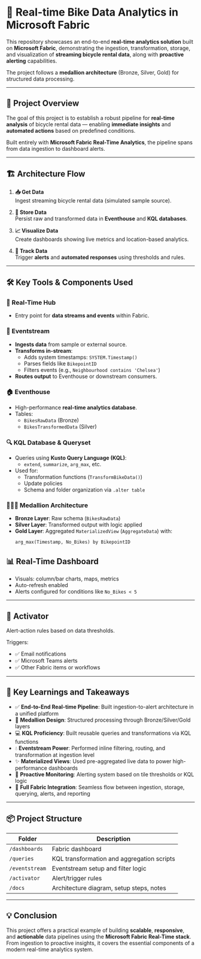 # 🚴 Real-time Bike Data Analytics in Microsoft Fabric

This repository showcases an end-to-end **real-time analytics solution** built on **Microsoft Fabric**, demonstrating the ingestion, transformation, storage, and visualization of **streaming bicycle rental data**, along with **proactive alerting** capabilities.

The project follows a **medallion architecture** (Bronze, Silver, Gold) for structured data processing.

---

## 🚀 Project Overview

The goal of this project is to establish a robust pipeline for **real-time analysis** of bicycle rental data — enabling **immediate insights** and **automated actions** based on predefined conditions.

Built entirely with **Microsoft Fabric Real-Time Analytics**, the pipeline spans from data ingestion to dashboard alerts.

---

## 🏗️ Architecture Flow

1. **📥 Get Data**  
   Ingest streaming bicycle rental data (simulated sample source).

2. **💾 Store Data**  
   Persist raw and transformed data in **Eventhouse** and **KQL databases**.

3. **📈 Visualize Data**  
   Create dashboards showing live metrics and location-based analytics.

4. **🔔 Track Data**  
   Trigger **alerts** and **automated responses** using thresholds and rules.

---

## 🛠️ Key Tools & Components Used

### 🧠 Real-Time Hub
- Entry point for **data streams and events** within Fabric.

### 🌊 Eventstream
- **Ingests data** from sample or external source.
- **Transforms in-stream**:
  - Adds system timestamps: `SYSTEM.Timestamp()`
  - Parses fields like `BikepointID`
  - Filters events (e.g., `Neighbourhood contains 'Chelsea'`)
- **Routes output** to Eventhouse or downstream consumers.

### 🏠 Eventhouse
- High-performance **real-time analytics database**.
- Tables:
  - `BikesRawData` (Bronze)
  - `BikesTransformedData` (Silver)

### 🔍 KQL Database & Queryset
- Queries using **Kusto Query Language (KQL)**:
  - `extend`, `summarize`, `arg_max`, etc.
- Used for:
  - Transformation functions (`TransformBikeData()`)
  - Update policies
  - Schema and folder organization via `.alter table`

### 🥉🥈🥇 Medallion Architecture
- **Bronze Layer**: Raw schema (`BikesRawData`)
- **Silver Layer**: Transformed output with logic applied
- **Gold Layer**: Aggregated `MaterializedView` (`AggregateData`) with:
  ```kql
  arg_max(Timestamp, No_Bikes) by BikepointID
  
## 📊 Real-Time Dashboard

- Visuals: column/bar charts, maps, metrics  
- Auto-refresh enabled  
- Alerts configured for conditions like `No_Bikes < 5`

---

## 🚨 Activator

Alert-action rules based on data thresholds.

Triggers:

- ✅ Email notifications  
- ✅ Microsoft Teams alerts  
- ✅ Other Fabric items or workflows

---

## 🧠 Key Learnings and Takeaways

- ✅ **End-to-End Real-time Pipeline**: Built ingestion-to-alert architecture in a unified platform  
- 🏅 **Medallion Design**: Structured processing through Bronze/Silver/Gold layers  
- 💻 **KQL Proficiency**: Built reusable queries and transformations via KQL functions  
- 💧 **Eventstream Power**: Performed inline filtering, routing, and transformation at ingestion level  
- ✨ **Materialized Views**: Used pre-aggregated live data to power high-performance dashboards  
- 📣 **Proactive Monitoring**: Alerting system based on tile thresholds or KQL logic  
- 🔁 **Full Fabric Integration**: Seamless flow between ingestion, storage, querying, alerts, and reporting

---

## 📦 Project Structure

| Folder        | Description                                      |
|---------------|--------------------------------------------------|
| `/dashboards` | Fabric dashboard          |
| `/queries`    | KQL transformation and aggregation scripts       |
| `/eventstream`| Eventstream setup and filter logic               |
| `/activator`  | Alert/trigger rules                              |
| `/docs`       | Architecture diagram, setup steps, notes         |

---

## 💡 Conclusion

This project offers a practical example of building **scalable**, **responsive**, and **actionable** data pipelines using the **Microsoft Fabric Real-Time stack**. From ingestion to proactive insights, it covers the essential components of a modern real-time analytics system.
